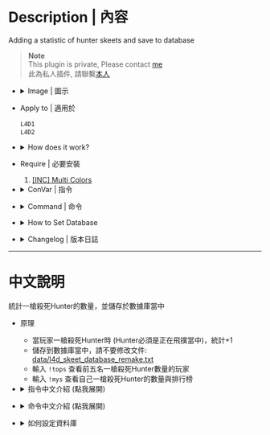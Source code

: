 # Description | 內容
Adding a statistic of hunter skeets and save to database

> __Note__ <br/>
This plugin is private, Please contact [me](https://github.com/fbef0102/Game-Private_Plugin#私人插件列表-private-plugins-list)<br/>
此為私人插件, 請聯繫[本人](https://github.com/fbef0102/Game-Private_Plugin#私人插件列表-private-plugins-list)

* <details><summary>Image | 圖示</summary>

	* Record Top 5
	<br/>![l4d_skeet_database_remake_1](image/l4d_skeet_database_remake_1.jpg)
	<br/>![l4d_skeet_database_remake_2](image/l4d_skeet_database_remake_2.jpg)
	* Support MySql & Sqlite (支援資料庫，跨伺服器儲存)
	<br/>![l4d_skeet_database_remake_3](image/l4d_skeet_database_remake_3.jpg)
</details>

* Apply to | 適用於
	```
	L4D1
	L4D2
	```

* <details><summary>How does it work?</summary>

	* Add statistic when a player skeeted the hunter in one shot while hunter is pouncing
	* Save to database, do not modify [data/l4d_skeet_database_remake.txt](data/l4d_skeet_database_remake.txt)
	* Type ```!tops``` to see top 5 player
	* Type ```!mys``` to see your skeets and rank
</details>

* Require | 必要安裝
	1. [[INC] Multi Colors](https://github.com/fbef0102/L4D1_2-Plugins/releases/tag/Multi-Colors)

* <details><summary>ConVar | 指令</summary>

	* cfg/sourcemod/l4d_skeet_database_remake.cfg
		```php
		// Enable this plugin?
		l4d_skeet_database_remake_enable "1"

		// If 1, Announce skeet/shots in chatbox when someone skeets.
		l4d_skeet_database_remake_announce "0"

		// Turn on the plugin in these game modes. 0=All, 1=Coop, 2=Survival, 4=Versus, 8=Scavenge. Add numbers together.
		l4d_skeet_database_remake_modes_tog "4"

		// Numbers of real survivor players required at least to enable this plugin
		l4d_skeet_database_remake_survivors_required "4"

		// Count AI Hunter also ?[1: Yes, 0: No]
		l4d_skeet_database_remake_ai_hunter "0"

		// If 1, Record 1v1 skeet database in 1v1 mode.
		l4d_skeet_database_remake_1v1_seprate "1"

		// Database to save skeet to.
		// empty = don't connect to database
		//  (MySQL & SQLite supported)
		l4d_skeet_database_remake_sql "skeet"
		```
</details>

* <details><summary>Command | 命令</summary>

	* **Show your current skeet count and rank.**
		```php
		sm_mys
		```

	* **Show TOP 5 skeet players**
		```php
		sm_tops
		```
</details>

* <details><summary>How to Set Database</summary>

	* Choose one of the following method
		1. MySQL: Database across server, set ConVar ```l4d_skeet_database_remake_sql "skeet"``` and set *sourcemod/configs/databases.cfg*
			```php
			// There would a data table named "skeet_database_v2" in database
			"skeet"
			{
				"driver"			"default"
				"host"				"x.x.x.x"
				"database"			"yourdatabase"
				"user"				"youruser"
				"pass"				"yourpass"
				"port"				"yourport"
			}
			```

		2. Data: Local Database, set ConVar ```l4d_skeet_database_remake_sql ""```
			```php
			// All datas saved to ```sourcemod/data/l4d_skeet_database_remake.txt```
			```
</details>

* <details><summary>Changelog | 版本日誌</summary>

	* v1.0h (2025-1-10)
		* Remake code
		* Add mysql & sqilite database support
	
	* Original
		* [skeet_database](https://github.com/fbef0102/L4D1_2-Plugins/tree/master/skeet_database)
</details>

- - - -
# 中文說明
統計一槍殺死Hunter的數量，並儲存於數據庫當中

* 原理
	* 當玩家一槍殺死Hunter時 (Hunter必須是正在飛撲當中)，統計+1
	* 儲存到數據庫當中，請不要修改文件: [data/l4d_skeet_database_remake.txt](data/l4d_skeet_database_remake.txt)
	* 輸入 ```!tops``` 查看前五名一槍殺死Hunter數量的玩家
	* 輸入 ```!mys``` 查看自己一槍殺死Hunter的數量與排行榜

* <details><summary>指令中文介紹 (點我展開)</summary>

	* cfg/sourcemod/l4d_skeet_database_remake.cfg
		```php
		// 0=關閉插件, 1=啟動插件
		l4d_skeet_database_remake_enable "1"

		// 為1時，當有玩家秒殺Hunter時，顯示於聊天框
		l4d_skeet_database_remake_announce "0"

		// 什麼模式下啟動此插件. 0=所有模式, 1=戰役, 2=生存, 4=對抗, 8=清道夫. 請將數字相加起來
		l4d_skeet_database_remake_modes_tog "4"

		// 倖存者隊伍至少需要的真人玩家，才會啟動此插件
		l4d_skeet_database_remake_survivors_required "4"

		// 為1時，秒殺AI Hunter也會列入統計
		l4d_skeet_database_remake_ai_hunter "0"

		// 在1對1模式時 (一位倖存者VS一位特感)，秒殺Hunter也會列入統計
		l4d_skeet_database_remake_1v1_seprate "1"

		// 儲存統計的資料庫
		// 空 = 不使用資料庫, 只使用data/l4d_skeet_database_remake.txt
		// (支援 MySQL & SQLite)
		l4d_skeet_database_remake_sql "skeet"
		```
</details>

* <details><summary>命令中文介紹 (點我展開)</summary>

	* **查看自己一槍殺死Hunter的數量與排行榜**
		```php
		sm_mys
		```

	* **查看前五名一槍殺死Hunter數量的玩家**
		```php
		sm_tops
		```
</details>

* <details><summary>如何設定資料庫</summary>

	* 以下方法二選一
		1. MySQL: 支援跨伺服器，儲值經驗值，設定指令 ```l4d_skeet_database_remake_sql "skeet"```，然後設定文件 *sourcemod/configs/databases.cfg*
			```php
			// 資料庫中自動創建表格，名稱是 "skeet_database_v2"
			"skeet"
			{
				"driver"			"default"
				"host"				"x.x.x.x"
				"database"			"yourdatabase"
				"user"				"youruser"
				"pass"				"yourpass"
				"port"				"yourport"
			}
			```
			
		2. Data: 本地資料庫，設定指令 ```l4d_skeet_database_remake_sql ""```
			```php
			// 所有數據位於 ```sourcemod/data/l4d_skeet_database_remake.txt``` (自動創建)
			```
</details>
